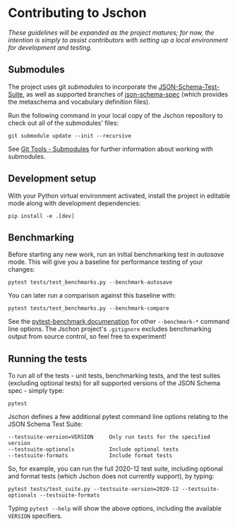 # Contributing to Jschon

_These guidelines will be expanded as the project matures; for now, the intention
is simply to assist contributors with setting up a local environment for development
and testing._

## Submodules

The project uses git _submodules_ to incorporate the
[JSON-Schema-Test-Suite](https://github.com/json-schema-org/JSON-Schema-Test-Suite),
as well as supported branches of
[json-schema-spec](https://github.com/json-schema-org/json-schema-spec)
(which provides the metaschema and vocabulary definition files).

Run the following command in your local copy of the Jschon repository
to check out all of the submodules' files:

    git submodule update --init --recursive

See [Git Tools - Submodules](https://git-scm.com/book/en/v2/Git-Tools-Submodules)
for further information about working with submodules.

## Development setup

With your Python virtual environment activated, install the project in editable
mode along with development dependencies:

    pip install -e .[dev]

## Benchmarking

Before starting any new work, run an initial benchmarking test in _autosave_ mode.
This will give you a baseline for performance testing of your changes:

    pytest tests/test_benchmarks.py --benchmark-autosave

You can later run a comparison against this baseline with:

    pytest tests/test_benchmarks.py --benchmark-compare

See the [pytest-benchmark documenation](https://pytest-benchmark.readthedocs.io/en/latest/usage.html#commandline-options)
for other `--benchmark-*` command line options. The Jschon project's `.gitignore`
excludes benchmarking output from source control, so feel free to experiment!

## Running the tests

To run all of the tests - unit tests, benchmarking tests, and the test suites
(excluding optional tests) for all supported versions of the JSON Schema spec -
simply type:

    pytest

Jschon defines a few additional pytest command line options relating to the JSON
Schema Test Suite:

    --testsuite-version=VERSION     Only run tests for the specified version
    --testsuite-optionals           Include optional tests
    --testsuite-formats             Include format tests

So, for example, you can run the full 2020-12 test suite, including optional and format
tests (which Jschon does not currently support), by typing:

    pytest tests/test_suite.py --testsuite-version=2020-12 --testsuite-optionals --testsuite-formats

Typing `pytest --help` will show the above options, including the available `VERSION`
specifiers.

